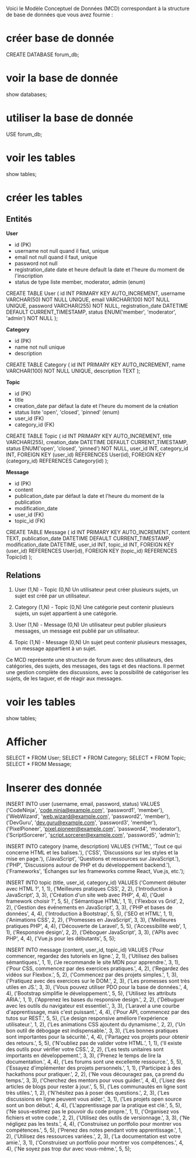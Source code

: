 Voici le Modèle Conceptuel de Données (MCD) correspondant à la structure de base de données que vous avez fournie :

# créer base de donnée

CREATE DATABASE forum_db;

# voir la base de donnée

show databases;

# utiliser la base de donnée

USE forum_db;  

# voir les tables

show tables;

# créer les tables

## Entités

**User**

-   id (PK)
-   username not null quand il faut, unique
-   email not null quand il faut, unique
-   password not null
-   registration_date date et heure default la date et l'heure du moment de l'inscription
-   status de type liste member, moderator, admin (enum)

CREATE TABLE User (
    id INT PRIMARY KEY AUTO_INCREMENT,
    username VARCHAR(50) NOT NULL UNIQUE,
    email VARCHAR(100) NOT NULL UNIQUE,
    password VARCHAR(255) NOT NULL,
    registration_date DATETIME DEFAULT CURRENT_TIMESTAMP,
    status ENUM('member', 'moderator', 'admin') NOT NULL
);

**Category**

-   id (PK)
-   name not null unique
-   description

CREATE TABLE Category (
    id INT PRIMARY KEY AUTO_INCREMENT,
    name VARCHAR(100) NOT NULL UNIQUE,
    description TEXT
);

**Topic**

-   id (PK)
-   title
-   creation_date par défaut la date et l'heure du moment de la création
-   status liste 'open', 'closed', 'pinned' (enum)
-   user_id (FK)
-   category_id (FK)

CREATE TABLE Topic (
    id INT PRIMARY KEY AUTO_INCREMENT,
    title VARCHAR(255),
    creation_date DATETIME DEFAULT CURRENT_TIMESTAMP,
    status ENUM('open', 'closed', 'pinned') NOT NULL,
    user_id INT,
    category_id INT,
    FOREIGN KEY (user_id) REFERENCES User(id),
    FOREIGN KEY (category_id) REFERENCES Category(id)
);

**Message**

-   id (PK)
-   content
-   publication_date par défaut la date et l'heure du moment de la publication
-   modification_date
-   user_id (FK)
-   topic_id (FK)

CREATE TABLE Message (
    id INT PRIMARY KEY AUTO_INCREMENT,
    content TEXT,
    publication_date DATETIME DEFAULT CURRENT_TIMESTAMP,
    modification_date DATETIME,
    user_id INT,
    topic_id INT,
    FOREIGN KEY (user_id) REFERENCES User(id),
    FOREIGN KEY (topic_id) REFERENCES Topic(id)
);



## Relations

1. User (1,N) - Topic (0,N)
   Un utilisateur peut créer plusieurs sujets, un sujet est créé par un utilisateur.

2. Category (1,N) - Topic (0,N)
   Une catégorie peut contenir plusieurs sujets, un sujet appartient à une catégorie.

3. User (1,N) - Message (0,N)
   Un utilisateur peut publier plusieurs messages, un message est publié par un utilisateur.

4. Topic (1,N) - Message (0,N)
   Un sujet peut contenir plusieurs messages, un message appartient à un sujet.



Ce MCD représente une structure de forum avec des utilisateurs, des catégories, des sujets, des messages, des tags et des réactions. Il permet une gestion complète des discussions, avec la possibilité de catégoriser les sujets, de les taguer, et de réagir aux messages.

# voir les tables

show tables;

# Afficher

SELECT * FROM User;
SELECT * FROM Category;
SELECT * FROM Topic;
SELECT * FROM Message;


# Inserer des donnée


INSERT INTO user (username, email, password, status) VALUES
('CodeNinja', 'code.ninja@example.com', 'password1', 'member'),
('WebWizard', 'web.wizard@example.com', 'password2', 'member'),
('DevGuru', 'dev.guru@example.com', 'password3', 'member'),
('PixelPioneer', 'pixel.pioneer@example.com', 'password4', 'moderator'),
('ScriptSorcerer', 'script.sorcerer@example.com', 'password5', 'admin');

INSERT INTO category (name, description) VALUES
('HTML', 'Tout ce qui concerne HTML et les balises.'),
('CSS', 'Discussions sur les styles et la mise en page.'),
('JavaScript', 'Questions et ressources sur JavaScript.'),
('PHP', 'Discussions autour de PHP et du développement backend.'),
('Frameworks', 'Échanges sur les frameworks comme React, Vue.js, etc.');

INSERT INTO topic (title, user_id, category_id) VALUES
('Comment débuter avec HTML ?', 1, 1),
('Meilleures pratiques CSS', 2, 2),
('Introduction à JavaScript', 3, 3),
('Création d\'un site web avec PHP', 4, 4),
('Quel framework choisir ?', 5, 5),
('Sémantique HTML', 1, 1),
('Flexbox vs Grid', 2, 2),
('Gestion des événements en JavaScript', 3, 3),
('PHP et bases de données', 4, 4),
('Introduction à Bootstrap', 5, 5),
('SEO et HTML', 1, 1),
('Animations CSS', 2, 2),
('Promesses en JavaScript', 3, 3),
('Meilleures pratiques PHP', 4, 4),
('Découverte de Laravel', 5, 5),
('Accessibilité web', 1, 1),
('Responsive design', 2, 2),
('Déboguer JavaScript', 3, 3),
('APIs avec PHP', 4, 4),
('Vue.js pour les débutants', 5, 5);

INSERT INTO message (content, user_id, topic_id) VALUES
('Pour commencer, regardez des tutoriels en ligne.', 2, 1),
('Utilisez des balises sémantiques.', 1, 1),
('Je recommande le site MDN pour apprendre.', 3, 1),
('Pour CSS, commencez par des exercices pratiques.', 4, 2),
('Regardez des vidéos sur Flexbox.', 5, 2),
('Commencez par des projets simples.', 1, 3),
('Pratiquez avec des exercices sur le DOM.', 2, 3),
('Les promesses sont très utiles en JS.', 3, 3),
('Vous pouvez utiliser PDO pour la base de données.', 4, 4),
('Bootstrap simplifie le développement.', 5, 5),
('Utilisez les attributs ARIA.', 1, 1),
('Apprenez les bases du responsive design.', 2, 2),
('Débuguer avec les outils du navigateur est essentiel.', 3, 3),
('Laravel a une courbe d\'apprentissage, mais c\'est puissant.', 4, 4),
('Pour API, commencez par des tutos sur REST.', 5, 5),
('Le design responsive améliore l\'expérience utilisateur.', 1, 2),
('Les animations CSS ajoutent du dynamisme.', 2, 2),
('Un bon outil de débogage est indispensable.', 3, 3),
('Les bonnes pratiques sont importantes pour la sécurité.', 4, 4),
('Partagez vos projets pour obtenir des retours.', 5, 5),
('N\'oubliez pas de valider votre HTML.', 1, 1),
('Il existe des outils pour vérifier votre CSS.', 2, 2),
('Les tests unitaires sont importants en développement.', 3, 3),
('Prenez le temps de lire la documentation.', 4, 4),
('Les forums sont une excellente ressource.', 5, 5),
('Essayez d\'implémenter des projets personnels.', 1, 1),
('Participez à des hackathons pour pratiquer.', 2, 2),
('Ne vous découragez pas, ça prend du temps.', 3, 3),
('Cherchez des mentors pour vous guider.', 4, 4),
('Lisez des articles de blogs pour rester à jour.', 5, 5),
('Les communautés en ligne sont très utiles.', 1, 2),
('N\'hésitez pas à poser des questions.', 2, 3),
('Les discussions en ligne peuvent vous aider.', 3, 1),
('Les projets open source sont un bon début.', 4, 4),
('L\'apprentissage par la pratique est clé.', 5, 5),
('Ne sous-estimez pas le pouvoir du code propre.', 1, 1),
('Organisez vos fichiers et votre code.', 2, 2),
('Utilisez des outils de versionnage.', 3, 3),
('Ne négligez pas les tests.', 4, 4),
('Construisez un portfolio pour montrer vos compétences.', 5, 5),
('Prenez des notes pendant votre apprentissage.', 1, 2),
('Utilisez des ressources variées.', 2, 3),
('La documentation est votre amie.', 3, 1),
('Construisez un portfolio pour montrer vos compétences.', 4, 4),
('Ne soyez pas trop dur avec vous-même.', 5, 5);
